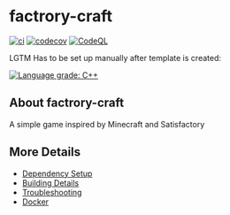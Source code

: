 # factrory-craft

[![ci](https://github.com/jngl/factrory-craft/actions/workflows/ci.yml/badge.svg)](https://github.com/jngl/factrory-craft/actions/workflows/ci.yml)
[![codecov](https://codecov.io/gh/jngl/factrory-craft/branch/main/graph/badge.svg)](https://codecov.io/gh/jngl/factrory-craft)
[![CodeQL](https://github.com/jngl/factrory-craft/actions/workflows/codeql-analysis.yml/badge.svg)](https://github.com/jngl/factrory-craft/actions/workflows/codeql-analysis.yml)

LGTM Has to be set up manually after template is created:

[![Language grade: C++](https://img.shields.io/lgtm/grade/cpp/github/jngl/factrory-craft)](https://lgtm.com/projects/g/jngl/factrory-craft/context:cpp)

## About factrory-craft
A simple game inspired by Minecraft and Satisfactory


## More Details

 * [Dependency Setup](README_dependencies.md)
 * [Building Details](README_building.md)
 * [Troubleshooting](README_troubleshooting.md)
 * [Docker](README_docker.md)
